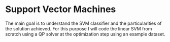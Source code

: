 # Support Vector Machines

The main goal is to understand the SVM classifier and the particularities of the solution achieved. For this purpose I will code the linear SVM from scratch using a QP solver at the optimization step using an example dataset.
